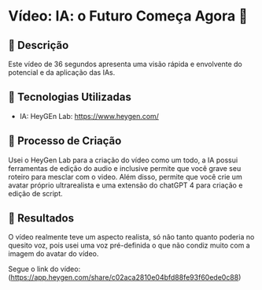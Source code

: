 # Vídeo: IA: o Futuro Começa Agora 🎥

## 📒 Descrição
Este vídeo de 36 segundos apresenta uma visão rápida e envolvente do potencial e da aplicação das IAs.

## 🤖 Tecnologias Utilizadas
- IA: HeyGEn Lab: https://www.heygen.com/

## 🧐 Processo de Criação
Usei o HeyGen Lab para a criação do vídeo como um todo, a IA possui ferramentas de edição do audio e inclusive permite que você grave seu roteiro para mesclar com o video. Além disso, permite que  você crie um avatar próprio ultrarealista e uma extensão do chatGPT 4 para criação e edição de script.

## 🚀 Resultados
O vídeo realmente teve um aspecto realista, só não tanto quanto poderia no quesito voz, pois usei uma voz pré-definida o que não condiz muito com a imagem do avatar do vídeo.

Segue o link do vídeo: (https://app.heygen.com/share/c02aca2810e04bfd88fe93f60ede0c88)
